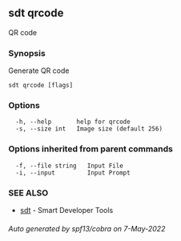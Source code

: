 ## sdt qrcode

QR code

### Synopsis

Generate QR code

```
sdt qrcode [flags]
```

### Options

```
  -h, --help       help for qrcode
  -s, --size int   Image size (default 256)
```

### Options inherited from parent commands

```
  -f, --file string   Input File
  -i, --input         Input Prompt
```

### SEE ALSO

* [sdt](sdt.md)	 - Smart Developer Tools

###### Auto generated by spf13/cobra on 7-May-2022
